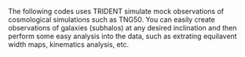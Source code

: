 The following codes uses TRIDENT simulate mock observations of cosmological simulations such as TNG50. 
You can easily create observations of galaxies (subhalos) at any desired inclination and then perform some easy analysis into the data, such as extrating equilavent width maps, kinematics analysis, etc. 
